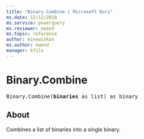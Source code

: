 ```yaml
---
title: "Binary.Combine | Microsoft Docs"
ms.date: 12/12/2018
ms.service: powerquery
ms.reviewer: owend
ms.topic: reference
author: minewiskan
ms.author: owend
manager: kfile
---
```

# Binary.Combine

  
<pre>
Binary.Combine(<b>binaries</b> as list) as binary
</pre>

## About

Combines a list of binaries into a single binary.
  
